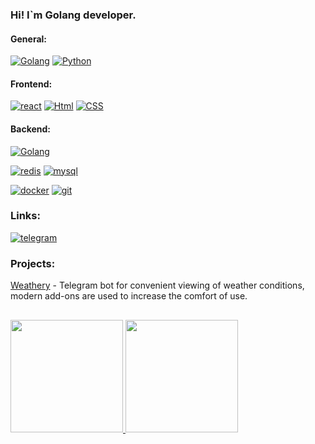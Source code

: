 ### Hi! I`m Golang developer.

#### General:
[![Golang](https://img.shields.io/badge/-Golang-090909?style=for-the-badge&logo=go)](https://go.dev)
[![Python](https://img.shields.io/badge/-Python-090909?style=for-the-badge&logo=python)](https://python.org)

#### Frontend:
[![react](https://img.shields.io/badge/-react-090909?style=for-the-badge&logo=react)](https://reactjs.org)
[![Html](https://img.shields.io/badge/-HTML-090909?style=for-the-badge&logo=html5)](https://ru.wikipedia.org/wiki/HTML)
[![CSS](https://img.shields.io/badge/-CSS-090909?style=for-the-badge&logo=css3)](https://ru.wikipedia.org/wiki/CSS)

#### Backend:
[![Golang](https://img.shields.io/badge/-Golang-090909?style=for-the-badge&logo=go)](https://go.dev)

[![redis](https://img.shields.io/badge/-sqlite-090909?style=for-the-badge&logo=sqlite)](https://sqlite.org)
[![mysql](https://img.shields.io/badge/-mysql-090909?style=for-the-badge&logo=mysql)](https://www.mysql.com)

[![docker](https://img.shields.io/badge/-docker-090909?style=for-the-badge&logo=docker)](https://www.docker.com)
[![git](https://img.shields.io/badge/-git-090909?style=for-the-badge&logo=git)](https://git-scm.com)

### Links:

[![telegram](https://img.shields.io/badge/-telegram-090909?style=for-the-badge&logo=telegram)](https://t.me/christophercent)

### Projects:

[Weathery](t.me/WeatheryRobot) - Telegram bot for convenient viewing of weather conditions, modern add-ons are used to increase the comfort of use.

##

 <div>
  <a href="https://github.com/igor0400">
  <img height="180em" src="https://github-readme-stats.vercel.app/api?username=chr1stopherdev&show_icons=true&theme=dark&include_all_commits=true&count_private=true"/>
  <img height="180em" src="https://github-readme-stats.vercel.app/api/top-langs/?username=chr1stopherdev&layout=compact&langs_count=7&theme=dark"/>
</div>

##
